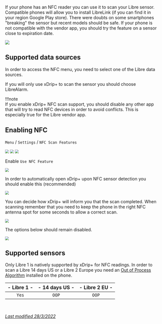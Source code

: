 If your phone has an NFC reader you can use it to scan your Libre sensor. Compatible phones will allow you to install LibreLink (if you can find it in your region Google Play store). There were doubts on some smartphones "breaking" the sensor but recent models should be safe. If your phone is not compatible with the vendor app, you should try the feature on a sensor close to expiration date.

<img src="../images/M-S-HDS-NFC1.png" style="zoom:87%;" />

## Supported data sources

In order to access the NFC menu, you need to select one of the Libre data sources.

If you will only use xDrip+ to scan the sensor you should choose LibreAlarm.

!!!note  
    If you enable xDrip+ NFC scan support, you should disable any other app that will try to read NFC devices in order to avoid conflicts. This is especially true for the Libre vendor app.

## Enabling NFC

`Menu` / `Settings` / `NFC Scan Features`

<img src="../../images/hamburger_menu.png" style="zoom:75%;" />

<img src="../../images/M-S.png" style="zoom:75%;" />

<img src="../images/M-S-HDS-NFC.png" style="zoom:75%;" />

Enable `Use NFC Feature`

<img src="../images/M-S-HDS-NFC2.png" style="zoom:75%;" />

In order to automatically open xDrip+ upon NFC sensor detection you should enable this (recommended)

<img src="../images/M-S-HDS-NFC3.png" style="zoom:75%;" />

You can decide how xDrip+ will inform you that the scan completed. When scanning remember that you need to keep the phone in the right NFC antenna spot for some seconds to allow a correct scan.

<img src="../images/M-S-HDS-NFC4.png" style="zoom:75%;" />

The options below should remain disabled.

<img src="../images/M-S-HDS-NFC5.png" style="zoom:75%;" />

## Supported sensors

Only Libre 1 is natively supported by xDrip+ for NFC readings. In order to scan a Libre 14 days US or a Libre 2 Europe you need an [Out of Process Algorithm](../../use/OOP/) installed on the phone.

| - Libre 1 - | - 14 days US - | - Libre 2 EU - |
| :---------: | :------------: | :------------: |
|    `Yes`    |     `OOP`      |     `OOP`      |

</br>

[*Last modified 28/3/2022*](https://github.com/NightscoutFoundation/xDrip/releases/tag/2022.03.27)
